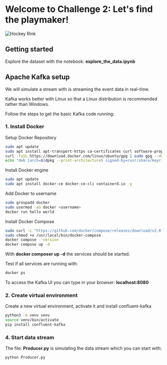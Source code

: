 # Welcome to Challenge 2: Let's find the playmaker! 


![Hockey Rink](./hockey.png)

## Getting started

Explore the dataset with the notebook: **explore_the_data.ipynb**


## Apache Kafka setup

We will simulate a stream with is streaming the event data in real-time.

Kafka works better with Linux so that a Linux distribution is recommended rather than Windows.

Follow the steps to get the basic Kafka code running:

### 1. Install Docker

Setup Docker Repository

```bash
sudo apt update
sudo apt install apt-transport-https ca-certificates curl software-properties-common -y
curl -fsSL https://download.docker.com/linux/ubuntu/gpg | sudo gpg --dearmor -o /usr/share/keyrings/docker-archive-keyring.gpg
echo "deb [arch=$(dpkg --print-architecture) signed-by=/usr/share/keyrings/docker-archive-keyring.gpg] https://download.docker.com/linux/ubuntu $(lsb_release -cs) stable" | sudo tee /etc/apt/sources.list.d/docker.list > /dev/null
```

Install Docker engine

```bash
sudo apt update
sudo apt install docker-ce docker-ce-cli containerd.io -y
```

Add Docker to username

```bash
sudo groupadd docker
sudo usermod -aG docker <username>
docker run hello world
```

Install Docker Compose

```bash
sudo curl -L "https://github.com/docker/compose/releases/download/v2.0.1/docker-compose-$(uname -s)-$(uname -m)" -o /usr/local/bin/docker-compose
sudo chmod +x /usr/local/bin/docker-compose
docker compose --version
docker compose up -d
```

With **docker composer up -d** the services should be started.

Test if all services are running with:

```bash
docker ps
```

To access the Kafka UI you can type in your browser: **localhost:8080**


### 2. Create virtual environment

Create a new virtual environment, activate it and install confluent-kafka


```bash
python3 -m venv venv
source venv/bin/activate
pip install confluent-kafka
```

### 4. Start data stream

The file: **Producer.py** is simulating the data stream which you can start with:

```bash
python Producer.py
```